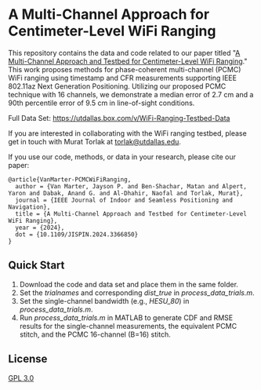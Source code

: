 # A Multi-Channel Approach for Centimeter-Level WiFi Ranging

This repository contains the data and code related to our paper titled "[A Multi-Channel Approach and Testbed for Centimeter-Level WiFi Ranging](https://ieeexplore.ieee.org/document/10438856)." This work proposes methods for phase-coherent multi-channel (PCMC) WiFi ranging using timestamp and CFR measurements supporting IEEE 802.11az Next Generation Positioning. Utilizing our proposed PCMC technique with 16 channels, we demonstrate a median error of 2.7 cm and a 90th percentile error of 9.5 cm in line-of-sight conditions.

Full Data Set:
https://utdallas.box.com/v/WiFi-Ranging-Testbed-Data

If you are interested in collaborating with the WiFi ranging testbed, please get in touch with Murat Torlak at torlak@utdallas.edu.

If you use our code, methods, or data in your research, please cite our paper:  
```
@article{VanMarter-PCMCWiFiRanging,
  author = {Van Marter, Jayson P. and Ben-Shachar, Matan and Alpert, Yaron and Dabak, Anand G. and Al-Dhahir, Naofal and Torlak, Murat},
  journal = {IEEE Journal of Indoor and Seamless Positioning and Navigation}, 
  title = {A Multi-Channel Approach and Testbed for Centimeter-Level WiFi Ranging},
  year = {2024},
  dot = {10.1109/JISPIN.2024.3366850}
}
```

## Quick Start

1. Download the code and data set and place them in the same folder.
2. Set the _trialnames_ and corresponding _dist_true_ in _process_data_trials.m_.
3. Set the single-channel bandwidth (e.g., _HESU_80_) in _process_data_trials.m_.
4. Run _process_data_trials.m_ in MATLAB to generate CDF and RMSE results for the single-channel measurements, the equivalent PCMC stitch, and the PCMC 16-channel (B=16) stitch.

## License
[GPL 3.0](https://choosealicense.com/licenses/gpl-3.0/)
